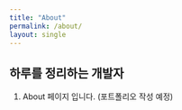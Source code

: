 ```yaml
---
title: "About"
permalink: /about/
layout: single
---
```


## 하루를 정리하는 개발자

1. About 페이지 입니다. (포트폴리오 작성 예정)